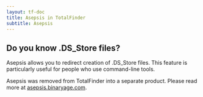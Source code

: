```yaml
---
layout: tf-doc
title: Asepsis in TotalFinder
subtitle: Asepsis
---
```


## Do you know .DS_Store files?

Asepsis allows you to redirect creation of .DS_Store files. This feature is particularly useful for people who use command-line tools.

Asepsis was removed from TotalFinder into a separate product. Please read more at [asepsis.binaryage.com](https://asepsis.binaryage.com).
